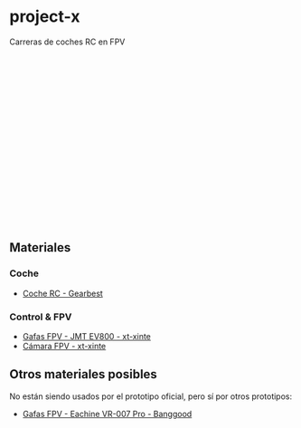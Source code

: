 # project-x
Carreras de coches RC en FPV

<img href="/doc/prototype-01.jpg" height="300px">

## Materiales

### Coche
* [Coche RC - Gearbest](https://www.gearbest.com/rc-cars/pp_614987.html?wid=1433363)

### Control & FPV
* [Gafas FPV - JMT EV800 - xt-xinte](https://www.xt-xinte.com/JMT-EV800-5-Inch-800x480-Detachable-Wearing-Glasses-FPV-Goggles-40CH-Raceband-For-FPV-Racer-Quadcopter-Drone-p553991.html)
* [Cámara FPV - xt-xinte](https://www.xt-xinte.com/FPV-AIO-Micro-Camera-5-8G-25MW-40CH-800TVL-Transmitter-LST-S2-FPV-Camera-w-OSD-p497464.html)


## Otros materiales posibles
No están siendo usados por el prototipo oficial, pero sí por otros prototipos:

* [Gafas FPV - Eachine VR-007 Pro - Banggood](https://www.banggood.com/Eachine-VR-007-Pro-VR007-5_8G-40CH-HD-FPV-Goggles-4_3-Inch-Video-Headset-With-3_7V-1600mAh-Battery-p-1134154.html?rmmds=search&cur_warehouse=USA)
